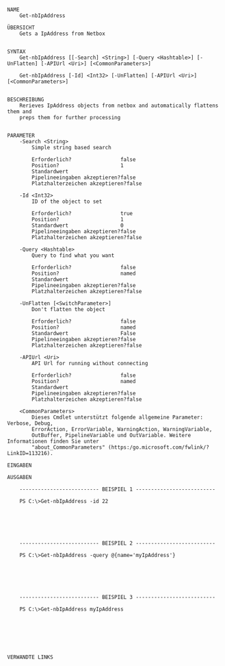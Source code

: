 ﻿```

NAME
    Get-nbIpAddress
    
ÜBERSICHT
    Gets a IpAddress from Netbox
    
    
SYNTAX
    Get-nbIpAddress [[-Search] <String>] [-Query <Hashtable>] [-UnFlatten] [-APIUrl <Uri>] [<CommonParameters>]
    
    Get-nbIpAddress [-Id] <Int32> [-UnFlatten] [-APIUrl <Uri>] [<CommonParameters>]
    
    
BESCHREIBUNG
    Rerieves IpAddress objects from netbox and automatically flattens them and
    preps them for further processing
    

PARAMETER
    -Search <String>
        Simple string based search
        
        Erforderlich?                false
        Position?                    1
        Standardwert                 
        Pipelineeingaben akzeptieren?false
        Platzhalterzeichen akzeptieren?false
        
    -Id <Int32>
        ID of the object to set
        
        Erforderlich?                true
        Position?                    1
        Standardwert                 0
        Pipelineeingaben akzeptieren?false
        Platzhalterzeichen akzeptieren?false
        
    -Query <Hashtable>
        Query to find what you want
        
        Erforderlich?                false
        Position?                    named
        Standardwert                 
        Pipelineeingaben akzeptieren?false
        Platzhalterzeichen akzeptieren?false
        
    -UnFlatten [<SwitchParameter>]
        Don't flatten the object
        
        Erforderlich?                false
        Position?                    named
        Standardwert                 False
        Pipelineeingaben akzeptieren?false
        Platzhalterzeichen akzeptieren?false
        
    -APIUrl <Uri>
        API Url for running without connecting
        
        Erforderlich?                false
        Position?                    named
        Standardwert                 
        Pipelineeingaben akzeptieren?false
        Platzhalterzeichen akzeptieren?false
        
    <CommonParameters>
        Dieses Cmdlet unterstützt folgende allgemeine Parameter: Verbose, Debug,
        ErrorAction, ErrorVariable, WarningAction, WarningVariable,
        OutBuffer, PipelineVariable und OutVariable. Weitere Informationen finden Sie unter 
        "about_CommonParameters" (https:/go.microsoft.com/fwlink/?LinkID=113216). 
    
EINGABEN
    
AUSGABEN
    
    -------------------------- BEISPIEL 1 --------------------------
    
    PS C:\>Get-nbIpAddress -id 22
    
    
    
    
    
    
    -------------------------- BEISPIEL 2 --------------------------
    
    PS C:\>Get-nbIpAddress -query @{name='myIpAddress'}
    
    
    
    
    
    
    -------------------------- BEISPIEL 3 --------------------------
    
    PS C:\>Get-nbIpAddress myIpAddress
    
    
    
    
    
    
    
VERWANDTE LINKS



```

